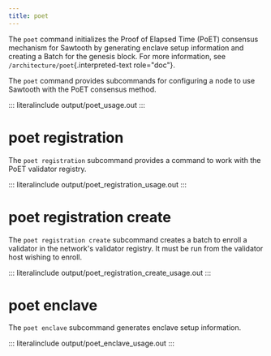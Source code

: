 ```yaml
---
title: poet
---
```


The `poet` command initializes the Proof of Elapsed Time (PoET)
consensus mechanism for Sawtooth by generating enclave setup information
and creating a Batch for the genesis block. For more information, see
`/architecture/poet`{.interpreted-text role="doc"}.

The `poet` command provides subcommands for configuring a node to use
Sawtooth with the PoET consensus method.

::: literalinclude
output/poet_usage.out
:::

# poet registration

The `poet registration` subcommand provides a command to work with the
PoET validator registry.

::: literalinclude
output/poet_registration_usage.out
:::

# poet registration create

The `poet registration create` subcommand creates a batch to enroll a
validator in the network\'s validator registry. It must be run from the
validator host wishing to enroll.

::: literalinclude
output/poet_registration_create_usage.out
:::

# poet enclave

The `poet enclave` subcommand generates enclave setup information.

::: literalinclude
output/poet_enclave_usage.out
:::

